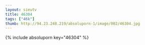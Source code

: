 ```yaml
--- 
layout: sieutv
title: 46304
tags: ["46k"]
thumb: http://94.23.248.219/absoluporn-1/image/002/46304.jpg
---
```

{% include absoluporn key="46304" %} 
